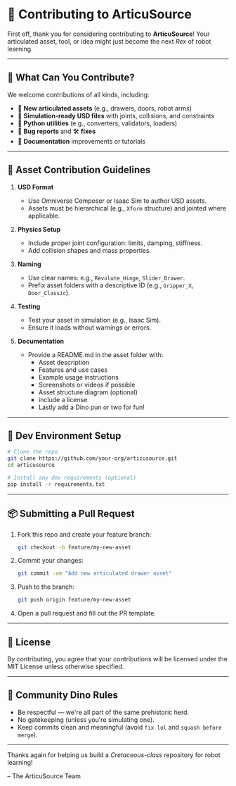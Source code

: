 # 🦕 Contributing to ArticuSource

First off, thank you for considering contributing to **ArticuSource**! Your articulated asset, tool, or idea might just become the next *Rex* of robot learning.

---

## 🧰 What Can You Contribute?

We welcome contributions of all kinds, including:

- 🦾 **New articulated assets** (e.g., drawers, doors, robot arms)
- 🧪 **Simulation-ready USD files** with joints, collisions, and constraints
- 🐍 **Python utilities** (e.g., converters, validators, loaders)
- 🐛 **Bug reports** and 🛠️ **fixes**
- 📖 **Documentation** improvements or tutorials

---

## 🦴 Asset Contribution Guidelines

1. **USD Format**  
   - Use Omniverse Composer or Isaac Sim to author USD assets.
   - Assets must be hierarchical (e.g., `Xform` structure) and jointed where applicable.

2. **Physics Setup**
   - Include proper joint configuration: limits, damping, stiffness.
   - Add collision shapes and mass properties.

3. **Naming**
   - Use clear names: e.g., `Revolute_Hinge`, `Slider_Drawer`.
   - Prefix asset folders with a descriptive ID (e.g., `Gripper_X`, `Door_Classic`).

4. **Testing**
   - Test your asset in simulation (e.g., Isaac Sim).
   - Ensure it loads without warnings or errors.

5. **Documentation**
   - Provide a README.md in the asset folder with:
     - Asset description
     - Features and use cases
     - Example usage instructions
     - Screenshots or videos if possible
     - Asset structure diagram (optional)
     - include a license
     - Lastly add a Dino pun or two for fun!

---

## 🧪 Dev Environment Setup

```bash
# Clone the repo
git clone https://github.com/your-org/articusource.git
cd articusource

# Install any dev requirements (optional)
pip install -r requirements.txt
````

---

## 📦 Submitting a Pull Request

1. Fork this repo and create your feature branch:

   ```bash
   git checkout -b feature/my-new-asset
   ```

2. Commit your changes:

   ```bash
   git commit -am "Add new articulated drawer asset"
   ```

3. Push to the branch:

   ```bash
   git push origin feature/my-new-asset
   ```

4. Open a pull request and fill out the PR template.

---

## 📜 License

By contributing, you agree that your contributions will be licensed under the MIT License unless otherwise specified.

---

## 🦖 Community Dino Rules

* Be respectful — we're all part of the same prehistoric herd.
* No gatekeeping (unless you're simulating one).
* Keep commits clean and meaningful (avoid `fix lol` and `squash before merge`).

---

Thanks again for helping us build a *Cretaceous-class* repository for robot learning!

– The ArticuSource Team

